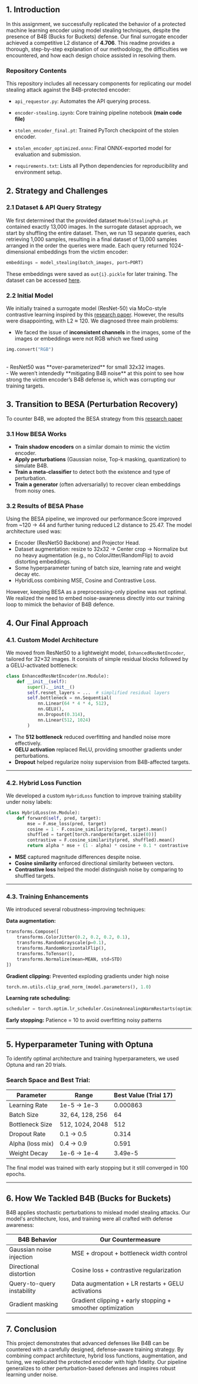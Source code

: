 ## 1. Introduction
In this assignment, we successfully replicated the behavior of a protected machine learning encoder using model stealing techniques, despite the presence of B4B (Bucks for Buckets) defense. Our final surrogate encoder achieved a competitive L2 distance of **4.706**. This readme provides a thorough, step-by-step explanation of our methodology, the difficulties we encountered, and how each design choice assisted in resolving them.

### Repository Contents

This repository includes all necessary components for replicating our model stealing attack against the B4B-protected encoder:

- `api_requestor.py`: Automates the API querying process.

- `encoder-stealing.ipynb`: Core training pipeline notebook **(main code file)**

- `stolen_encoder_final.pt`: Trained PyTorch checkpoint of the stolen encoder.

- `stolen_encoder_optimized.onnx`: Final ONNX-exported model for evaluation and submission.

- `requirements.txt`: Lists all Python dependencies for reproducibility and environment setup.


## 2. Strategy and Challenges
### 2.1 Dataset & API Query Strategy
We first determined that the provided dataset `ModelStealingPub.pt` contained exactly 13,000 images. In the surrogate dataset approach, we start by shuffling the entire dataset. Then, we run 13 separate queries, each retrieving 1,000 samples, resulting in a final dataset of 13,000 samples arranged in the order the queries were made. Each query returned 1024-dimensional embeddings from the victim encoder:

```python
embeddings = model_stealing(batch_images, port=PORT)
```
These embeddings were saved as `out{i}.pickle` for later training. The dataset can be accessed [here](https://drive.google.com/drive/folders/1XYM_9pgHlzaAsTavjNof0jqvw2tHwq_a?usp=drive_link).
### 2.2 Initial Model
We initially trained a surrogate model (ResNet-50) via MoCo-style contrastive learning inspired by this [research paper](https://yangzhangalmo.github.io/papers/CVPR23.pdf). However, the results were disappointing, with L2 ≈ 120. We diagnosed three main problems:
- We faced the issue of **inconsistent channels** in the images, some of the images or embeddings were not RGB which we fixed using 
```python
img.convert("RGB")
```
<br> 
- ResNet50 was **over-parameterized** for small 32x32 images. <br>
- We weren’t intendedly **mitigating B4B noise** at this point to see how strong the victim encoder’s B4B defense is, which was corrupting our training targets. <br>

## 3. Transition to BESA (Perturbation Recovery)
To counter B4B, we adopted the BESA strategy from this [research paper](https://arxiv.org/pdf/2506.04556)
### 3.1 How BESA Works
- **Train shadow encoders** on a similar domain to mimic the victim encoder.
- **Apply perturbations** (Gaussian noise, Top-k masking, quantization) to simulate B4B.
- **Train a meta-classifier** to detect both the existence and type of perturbation.
- **Train a generator** (often adversarially) to recover clean embeddings from noisy ones.

### 3.2 Results of BESA Phase
Using the BESA pipeline, we improved our performance:Score improved from ~120 → 44 and further tuning reduced L2 distance to 25.47.
The model architecture used was: 
- Encoder (ResNet50 Backbone) and Projector Head.
- Dataset augmentation: resize to 32x32 → Center crop → Normalize but no heavy augmentation (e.g., no ColorJitter/RandomFlip) to avoid distorting embeddings.
- Some hyperparameter tuning of batch size, learning rate and weight decay etc.
- HybridLoss combining MSE, Cosine and Contrastive Loss.

However, keeping BESA as a preprocessing-only pipeline was not optimal. We realized the need to embed noise-awareness directly into our training loop to mimick the behavior of B4B defence.


## 4. Our Final Approach

### 4.1. Custom Model Architecture  
We moved from ResNet50 to a lightweight model, `EnhancedResNetEncoder`, tailored for 32×32 images. It consists of simple residual blocks followed by a GELU-activated bottleneck:

```python
class EnhancedResNetEncoder(nn.Module):
    def __init__(self):
        super().__init__()
        self.resnet_layers = ...  # simplified residual layers
        self.bottleneck = nn.Sequential(
            nn.Linear(64 * 4 * 4, 512),
            nn.GELU(),
            nn.Dropout(0.314),
            nn.Linear(512, 1024)
        )
```

- The **512 bottleneck** reduced overfitting and handled noise more effectively.  
- **GELU activation** replaced ReLU, providing smoother gradients under perturbations.  
- **Dropout** helped regularize noisy supervision from B4B-affected targets.

---

### 4.2. Hybrid Loss Function  
We developed a custom `HybridLoss` function to improve training stability under noisy labels:

```python
class HybridLoss(nn.Module):
    def forward(self, pred, target):
        mse = F.mse_loss(pred, target)
        cosine = 1 - F.cosine_similarity(pred, target).mean()
        shuffled = target[torch.randperm(target.size(0))]
        contrastive = F.cosine_similarity(pred, shuffled).mean()
        return alpha * mse + (1 - alpha) * cosine + 0.1 * contrastive
```

- **MSE** captured magnitude differences despite noise.  
- **Cosine similarity** enforced directional similarity between vectors.  
- **Contrastive loss** helped the model distinguish noise by comparing to shuffled targets.

---

### 4.3. Training Enhancements  
We introduced several robustness-improving techniques:

**Data augmentation:**
```python
transforms.Compose([
    transforms.ColorJitter(0.2, 0.2, 0.2, 0.1),
    transforms.RandomGrayscale(p=0.1),
    transforms.RandomHorizontalFlip(),
    transforms.ToTensor(),
    transforms.Normalize(mean=MEAN, std=STD)
])
```

**Gradient clipping:**
Prevented exploding gradients under high noise  
```python
torch.nn.utils.clip_grad_norm_(model.parameters(), 1.0)
```

**Learning rate scheduling:**
```python
scheduler = torch.optim.lr_scheduler.CosineAnnealingWarmRestarts(optimizer, T_0=10)
```

**Early stopping:** Patience = 10 to avoid overfitting noisy patterns

---

## 5. Hyperparameter Tuning with Optuna
To identify optimal architecture and training hyperparameters, we used Optuna and ran 20 trials.

### Search Space and Best Trial:

| Parameter         | Range           | Best Value (Trial 17) |
|------------------|------------------|------------------------|
| Learning Rate     | 1e-5 → 1e-3       | 0.000863               |
| Batch Size        | 32, 64, 128, 256  | 64                     |
| Bottleneck Size   | 512, 1024, 2048   | 512                    |
| Dropout Rate      | 0.1 → 0.5         | 0.314                  |
| Alpha (loss mix)  | 0.4 → 0.9         | 0.591                  |
| Weight Decay      | 1e-6 → 1e-4       | 3.49e-5                |

The final model was trained with early stopping but it still converged in 100 epochs.

---

## 6. How We Tackled B4B (Bucks for Buckets)  
B4B applies stochastic perturbations to mislead model stealing attacks. Our model's architecture, loss, and training were all crafted with defense awareness:

| B4B Behavior               | Our Countermeasure                                     |
|---------------------------|--------------------------------------------------------|
| Gaussian noise injection   | MSE + dropout + bottleneck width control              |
| Directional distortion     | Cosine loss + contrastive regularization              |
| Query-to-query instability | Data augmentation + LR restarts + GELU activations    |
| Gradient masking           | Gradient clipping + early stopping + smoother optimization |

## 7. Conclusion 
This project demonstrates that advanced defenses like B4B can be countered with a carefully designed, defense-aware training strategy. By combining compact architecture, hybrid loss functions, augmentation, and tuning, we replicated the protected encoder with high fidelity. Our pipeline generalizes to other perturbation-based defenses and inspires robust learning under noise.




